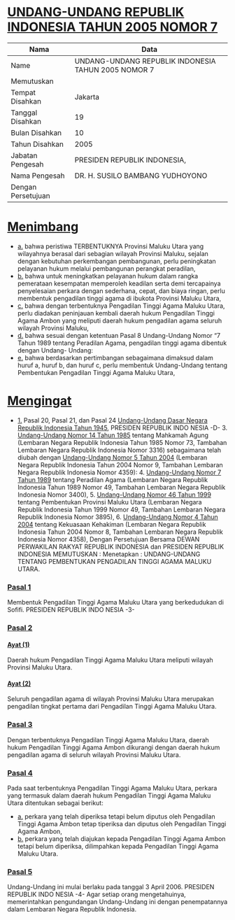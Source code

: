 # [UNDANG-UNDANG REPUBLIK INDONESIA TAHUN 2005 NOMOR 7](http://example.org/legal/document/uu/2005/7)

| Nama | Data |
| ------ | ----- |
|Name|UNDANG-UNDANG REPUBLIK INDONESIA TAHUN 2005 NOMOR 7|
|Memutuskan||
|Tempat Disahkan|Jakarta|
|Tanggal Disahkan|19|
|Bulan Disahkan|10|
|Tahun Disahkan|2005|
|Jabatan Pengesah|PRESIDEN REPUBLIK INDONESIA,|
|Nama Pengesah|DR. H. SUSILO BAMBANG YUDHOYONO|
|Dengan Persetujuan||
# [Menimbang](http://example.org/legal/document/uu/2005/7/menimbang)

* [a.](http://example.org/legal/document/uu/2005/7/menimbang/point/a) bahwa peristiwa TERBENTUKNYA Provinsi Maluku Utara yang wilayahnya berasal dari sebagian wilayah Provinsi Maluku, sejalan dengan kebutuhan perkembangan pembangunan, perlu peningkatan pelayanan hukum melalui pembangunan perangkat peradilan,
* [b.](http://example.org/legal/document/uu/2005/7/menimbang/point/b) bahwa untuk meningkatkan pelayanan hukum dalam rangka pemerataan kesempatan memperoleh keadilan serta demi tercapainya penyelesaian perkara dengan sederhana, cepat, dan biaya ringan, perlu membentuk pengadilan tinggi agama di ibukota Provinsi Maluku Utara,
* [c.](http://example.org/legal/document/uu/2005/7/menimbang/point/c) bahwa dengan terbentuknya Pengadilan Tinggi Agama Maluku Utara, perlu diadakan peninjauan kembali daerah hukum Pengadilan Tinggi Agama Ambon yang meliputi daerah hukum pengadilan agama seluruh wilayah Provinsi Maluku,
* [d.](http://example.org/legal/document/uu/2005/7/menimbang/point/d) bahwa sesuai dengan ketentuan Pasal 8 Undang-Undang Nomor “7 Tahun 1989 tentang Peradilan Agama, pengadilan tinggi agama dibentuk dengan Undang- Undang:
* [e.](http://example.org/legal/document/uu/2005/7/menimbang/point/e) bahwa berdasarkan pertimbangan sebagaimana dimaksud dalam huruf a, huruf b, dan huruf c, perlu membentuk Undang-Undang tentang Pembentukan Pengadilan Tinggi Agama Maluku Utara,
# [Mengingat](http://example.org/legal/document/uu/2005/7/mengingat)

* [1.](http://example.org/legal/document/uu/2005/7/mengingat/point/0001) Pasal 20, Pasal 21, dan Pasal 24 [Undang-Undang Dasar Negara Republik Indonesia Tahun 1945](http://example.org/legal/document/uu), PRESIDEN REPUBLIK INDO NESIA -D- 3. [Undang-Undang Nomor 14 Tahun 1985](http://example.org/legal/document/uu/1985/14) tentang Mahkamah Agung (Lembaran Negara Republik Indonesia Tahun 1985 Nomor 73, Tambahan Lembaran Negara Republik Indonesia Nomor 3316) sebagaimana telah diubah dengan [Undang-Undang Nomor 5 Tahun 2004](http://example.org/legal/document/uu/2004/5) (Lembaran Negara Republik Indonesia Tahun 2004 Nomor 9, Tambahan Lembaran Negara Republik Indonesia Nomor 4359): 4. [Undang-Undang Nomor 7 Tahun 1989](http://example.org/legal/document/uu/1989/7) tentang Peradilan Agama (Lembaran Negara Republik Indonesia Tahun 1989 Nomor 49, Tambahan Lembaran Negara Republik Indonesia Nomor 3400), 5. [Undang-Undang Nomor 46 Tahun 1999](http://example.org/legal/document/uu/1999/46) tentang Pembentukan Provinsi Maluku Utara (Lembaran Negara Republik Indonesia Tahun 1999 Nomor 49, Tambahan Lembaran Negara Republik Indonesia Nomor 3895), 6. [Undang-Undang Nomor 4 Tahun 2004](http://example.org/legal/document/uu/2004/4) tentang Kekuasaan Kehakiman (Lembaran Negara Republik Indonesia Tahun 2004 Nomor 8, Tambahan Lembaran Negara Republik Indonesia Nomor 4358), Dengan Persetujuan Bersama DEWAN PERWAKILAN RAKYAT REPUBLIK INDONESIA dan PRESIDEN REPUBLIK INDONESIA MEMUTUSKAN : Menetapkan : UNDANG-UNDANG TENTANG PEMBENTUKAN PENGADILAN TINGGI AGAMA MALUKU UTARA.

### [Pasal 1](http://example.org/legal/document/uu/2005/7/pasal/0001)
Membentuk Pengadilan Tinggi Agama Maluku Utara yang berkedudukan di Sofifi. PRESIDEN REPUBLIK INDO NESIA -3-


### [Pasal 2](http://example.org/legal/document/uu/2005/7/pasal/0002)

#### [Ayat (1)](http://example.org/legal/document/uu/2005/7/pasal/0002/version/20051019/ayat/0001)
Daerah hukum Pengadilan Tinggi Agama Maluku Utara meliputi wilayah Provinsi Maluku Utara.

#### [Ayat (2)](http://example.org/legal/document/uu/2005/7/pasal/0002/version/20051019/ayat/0002)
Seluruh pengadilan agama di wilayah Provinsi Maluku Utara merupakan pengadilan tingkat pertama dari Pengadilan Tinggi Agama Maluku Utara.


### [Pasal 3](http://example.org/legal/document/uu/2005/7/pasal/0003)
Dengan terbentuknya Pengadilan Tinggi Agama Maluku Utara, daerah hukum Pengadilan Tinggi Agama Ambon dikurangi dengan daerah hukum pengadilan agama di seluruh wilayah Provinsi Maluku Utara.


### [Pasal 4](http://example.org/legal/document/uu/2005/7/pasal/0004)
Pada saat terbentuknya Pengadilan Tinggi Agama Maluku Utara, perkara yang termasuk dalam daerah hukum Pengadilan Tinggi Agama Maluku Utara ditentukan sebagai berikut:
* [a.](http://example.org/legal/document/uu/2005/7/pasal/0004/version/20051019/point/a) perkara yang telah diperiksa tetapi belum diputus oleh Pengadilan Tinggi Agama Ambon tetap tiperiksa dan diputus oleh Pengadilan Tinggi Agama Ambon,
* [b.](http://example.org/legal/document/uu/2005/7/pasal/0004/version/20051019/point/b) perkara yang telah diajukan kepada Pengadilan Tinggi Agama Ambon tetapi belum diperiksa, dilimpahkan kepada Pengadilan Tinggi Agama Maluku Utara.


### [Pasal 5](http://example.org/legal/document/uu/2005/7/pasal/0005)
Undang-Undang ini mulai berlaku pada tanggal 3 April 2006. PRESIDEN REPUBLIK INDO NESIA -4- Agar setiap orang mengetahuinya, memerintahkan pengundangan Undang-Undang ini dengan penempatannya dalam Lembaran Negara Republik Indonesia.
